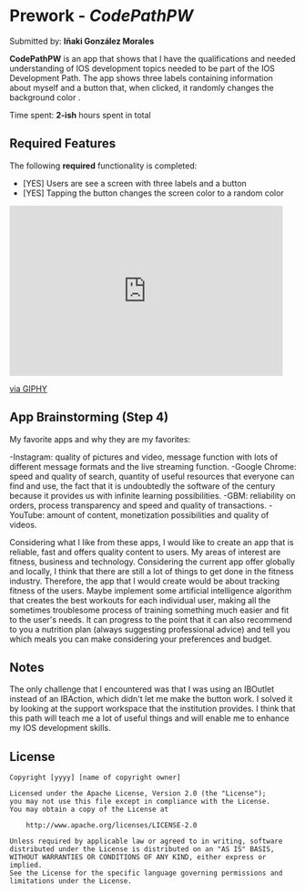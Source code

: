 # Prework - *CodePathPW*

Submitted by: **Iñaki González Morales**

**CodePathPW** is an app that shows that I have the qualifications and needed understanding of IOS development topics needed to be part of the IOS Development Path. The app shows three labels containing information about myself and a button that, when clicked, it randomly changes the background color . 

Time spent: **2-ish** hours spent in total

## Required Features

The following **required** functionality is completed:

- [YES] Users are see a screen with three labels and a button
- [YES] Tapping the button changes the screen color to a random color
 
<iframe src="https://giphy.com/embed/uUL0eHoXRLiqvaacG5" width="480" height="299" frameBorder="0" class="giphy-embed" allowFullScreen></iframe><p><a href="https://giphy.com/gifs/uUL0eHoXRLiqvaacG5">via GIPHY</a></p>

## App Brainstorming (Step 4)
My favorite apps and why they are my favorites:

-Instagram: quality of pictures and video, message function with lots of different message formats and the live streaming function.
-Google Chrome: speed and quality of search, quantity of useful resources that everyone can find and use, the fact that it is undoubtedly the software of the century because it provides us with infinite learning possibilities.
-GBM: reliability on orders, process transparency and speed and quality of transactions. 
-YouTube: amount of content, monetization possibilities and quality of videos.

Considering what I like from these apps, I would like to create an app that is reliable, fast and offers quality content to users. My areas of interest are fitness, business and technology. Considering the current app offer globally and locally, I think that there are still a lot of things to get done in the fitness industry. Therefore, the app that I would create would be about tracking fitness of the users. Maybe implement some artificial intelligence algorithm that creates the best workouts for each individual user, making all the sometimes troublesome process of training something much easier and fit to the user's needs. It can progress to the point that it can also recommend to you a nutrition plan (always suggesting professional advice) and tell you which meals you can make considering your preferences and budget.



## Notes

The only challenge that I encountered was that I was using an IBOutlet instead of an IBAction, which didn't let me make the button work. I solved it by looking at the support workspace that the institution provides. I think that this path will teach me a lot of useful things and will enable me to enhance my IOS development skills. 

## License

    Copyright [yyyy] [name of copyright owner]

    Licensed under the Apache License, Version 2.0 (the "License");
    you may not use this file except in compliance with the License.
    You may obtain a copy of the License at

        http://www.apache.org/licenses/LICENSE-2.0

    Unless required by applicable law or agreed to in writing, software
    distributed under the License is distributed on an "AS IS" BASIS,
    WITHOUT WARRANTIES OR CONDITIONS OF ANY KIND, either express or implied.
    See the License for the specific language governing permissions and
    limitations under the License.
